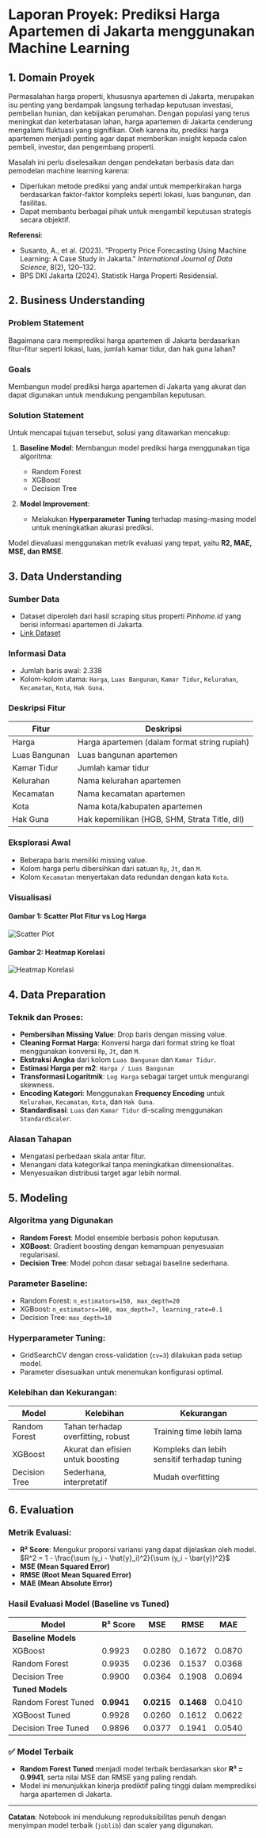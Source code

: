 # Laporan Proyek: Prediksi Harga Apartemen di Jakarta menggunakan Machine Learning

## 1. Domain Proyek

Permasalahan harga properti, khususnya apartemen di Jakarta, merupakan isu penting yang berdampak langsung terhadap keputusan investasi, pembelian hunian, dan kebijakan perumahan. Dengan populasi yang terus meningkat dan keterbatasan lahan, harga apartemen di Jakarta cenderung mengalami fluktuasi yang signifikan. Oleh karena itu, prediksi harga apartemen menjadi penting agar dapat memberikan insight kepada calon pembeli, investor, dan pengembang properti.

Masalah ini perlu diselesaikan dengan pendekatan berbasis data dan pemodelan machine learning karena:

* Diperlukan metode prediksi yang andal untuk memperkirakan harga berdasarkan faktor-faktor kompleks seperti lokasi, luas bangunan, dan fasilitas.
* Dapat membantu berbagai pihak untuk mengambil keputusan strategis secara objektif.

**Referensi**:

* Susanto, A., et al. (2023). "Property Price Forecasting Using Machine Learning: A Case Study in Jakarta." *International Journal of Data Science*, 8(2), 120–132.
* BPS DKI Jakarta (2024). Statistik Harga Properti Residensial.

## 2. Business Understanding

### Problem Statement

Bagaimana cara memprediksi harga apartemen di Jakarta berdasarkan fitur-fitur seperti lokasi, luas, jumlah kamar tidur, dan hak guna lahan?

### Goals

Membangun model prediksi harga apartemen di Jakarta yang akurat dan dapat digunakan untuk mendukung pengambilan keputusan.

### Solution Statement

Untuk mencapai tujuan tersebut, solusi yang ditawarkan mencakup:

1. **Baseline Model**: Membangun model prediksi harga menggunakan tiga algoritma:

   * Random Forest
   * XGBoost
   * Decision Tree

2. **Model Improvement**:

   * Melakukan **Hyperparameter Tuning** terhadap masing-masing model untuk meningkatkan akurasi prediksi.

Model dievaluasi menggunakan metrik evaluasi yang tepat, yaitu **R2, MAE, MSE, dan RMSE**.

## 3. Data Understanding

### Sumber Data

* Dataset diperoleh dari hasil scraping situs properti *Pinhome.id* yang berisi informasi apartemen di Jakarta.
* [Link Dataset](https://drive.google.com/file/d/1VUa17MfU3vf9sMmxc23D0kcpQD45mCUs/view?usp=sharing)

### Informasi Data

* Jumlah baris awal: 2.338
* Kolom-kolom utama: `Harga`, `Luas Bangunan`, `Kamar Tidur`, `Kelurahan`, `Kecamatan`, `Kota`, `Hak Guna`.

### Deskripsi Fitur

| Fitur         | Deskripsi                                     |
| ------------- | --------------------------------------------- |
| Harga         | Harga apartemen (dalam format string rupiah)  |
| Luas Bangunan | Luas bangunan apartemen                       |
| Kamar Tidur   | Jumlah kamar tidur                            |
| Kelurahan     | Nama kelurahan apartemen                      |
| Kecamatan     | Nama kecamatan apartemen                      |
| Kota          | Nama kota/kabupaten apartemen                 |
| Hak Guna      | Hak kepemilikan (HGB, SHM, Strata Title, dll) |

### Eksplorasi Awal

* Beberapa baris memiliki missing value.
* Kolom harga perlu dibersihkan dari satuan `Rp`, `Jt`, dan `M`.
* Kolom `Kecamatan` menyertakan data redundan dengan kata `Kota`.

### Visualisasi

#### Gambar 1: Scatter Plot Fitur vs Log Harga
![Scatter Plot](https://drive.google.com/uc?export=view&id=1-Djta6hl_kvasmn5zCa1sFAb7uayKE0L)

#### Gambar 2: Heatmap Korelasi
![Heatmap Korelasi](https://drive.google.com/uc?export=view&id=1QU6iXnfphjy-wKIw4I4wN-PSRjucfaji)


## 4. Data Preparation

### Teknik dan Proses:

* **Pembersihan Missing Value**: Drop baris dengan missing value.
* **Cleaning Format Harga**: Konversi harga dari format string ke float menggunakan konversi `Rp`, `Jt`, dan `M`.
* **Ekstraksi Angka** dari kolom `Luas Bangunan` dan `Kamar Tidur`.
* **Estimasi Harga per m2**: `Harga / Luas Bangunan`
* **Transformasi Logaritmik**: `Log Harga` sebagai target untuk mengurangi skewness.
* **Encoding Kategori**: Menggunakan **Frequency Encoding** untuk `Kelurahan`, `Kecamatan`, `Kota`, dan `Hak Guna`.
* **Standardisasi**: `Luas` dan `Kamar Tidur` di-scaling menggunakan `StandardScaler`.

### Alasan Tahapan

* Mengatasi perbedaan skala antar fitur.
* Menangani data kategorikal tanpa meningkatkan dimensionalitas.
* Menyesuaikan distribusi target agar lebih normal.

## 5. Modeling

### Algoritma yang Digunakan

* **Random Forest**: Model ensemble berbasis pohon keputusan.
* **XGBoost**: Gradient boosting dengan kemampuan penyesuaian regularisasi.
* **Decision Tree**: Model pohon dasar sebagai baseline sederhana.

### Parameter Baseline:

* Random Forest: `n_estimators=150, max_depth=20`
* XGBoost: `n_estimators=100, max_depth=7, learning_rate=0.1`
* Decision Tree: `max_depth=10`

### Hyperparameter Tuning:

* GridSearchCV dengan cross-validation (`cv=3`) dilakukan pada setiap model.
* Parameter disesuaikan untuk menemukan konfigurasi optimal.

### Kelebihan dan Kekurangan:

| Model         | Kelebihan                          | Kekurangan                                  |
| ------------- | ---------------------------------- | ------------------------------------------- |
| Random Forest | Tahan terhadap overfitting, robust | Training time lebih lama                    |
| XGBoost       | Akurat dan efisien untuk boosting  | Kompleks dan lebih sensitif terhadap tuning |
| Decision Tree | Sederhana, interpretatif           | Mudah overfitting                           |


## 6. Evaluation

### Metrik Evaluasi:

* **R² Score**: Mengukur proporsi variansi yang dapat dijelaskan oleh model.
  $R^2 = 1 - \frac{\sum (y_i - \hat{y}_i)^2}{\sum (y_i - \bar{y})^2}$
* **MSE (Mean Squared Error)**
* **RMSE (Root Mean Squared Error)**
* **MAE (Mean Absolute Error)**

### Hasil Evaluasi Model (Baseline vs Tuned)

| Model                  | R² Score | MSE     | RMSE    | MAE     |
|------------------------|----------|---------|---------|---------|
| **Baseline Models**    |          |         |         |         |
| XGBoost                | 0.9923   | 0.0280  | 0.1672  | 0.0870  |
| Random Forest          | 0.9935   | 0.0236  | 0.1537  | 0.0368  |
| Decision Tree          | 0.9900   | 0.0364  | 0.1908  | 0.0694  |
| **Tuned Models**       |          |         |         |         |
| Random Forest Tuned    | **0.9941** | **0.0215** | **0.1468** | 0.0410  |
| XGBoost Tuned          | 0.9928   | 0.0260  | 0.1612  | 0.0622  |
| Decision Tree Tuned    | 0.9896   | 0.0377  | 0.1941  | 0.0540  |

### ✅ Model Terbaik
- **Random Forest Tuned** menjadi model terbaik berdasarkan skor **R² = 0.9941**, serta nilai MSE dan RMSE yang paling rendah.
- Model ini menunjukkan kinerja prediktif paling tinggi dalam memprediksi harga apartemen di Jakarta.

---

**Catatan**: Notebook ini mendukung reproduksibilitas penuh dengan menyimpan model terbaik (`joblib`) dan scaler yang digunakan.
